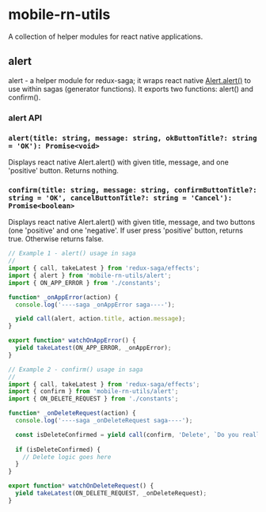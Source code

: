 # mobile-rn-utils

A collection of helper modules for react native applications.

## alert

alert - a helper module for redux-saga; it wraps react native [Alert.alert()](https://facebook.github.io/react-native/docs/alert.html) to use within sagas (generator functions). It exports two functions: alert() and confirm().

### alert API

### `alert(title: string, message: string, okButtonTitle?: string = 'OK'): Promise<void>`

Displays react native Alert.alert() with given title, message, and one 'positive' button. Returns nothing.

### `confirm(title: string, message: string, confirmButtonTitle?: string = 'OK', cancelButtonTitle?: string = 'Cancel'): Promise<boolean>`

Displays react native Alert.alert() with given title, message, and two buttons (one 'positive' and one 'negative'. If user press 'positive' button, returns true. Otherwise returns false.

```javascript
// Example 1 - alert() usage in saga
//
import { call, takeLatest } from 'redux-saga/effects';
import { alert } from 'mobile-rn-utils/alert';
import { ON_APP_ERROR } from './constants';

function* _onAppError(action) {
  console.log('----saga _onAppError saga----');

  yield call(alert, action.title, action.message);
}

export function* watchOnAppError() {
  yield takeLatest(ON_APP_ERROR, _onAppError);
}

// Example 2 - confirm() usage in saga
//
import { call, takeLatest } from 'redux-saga/effects';
import { confirm } from 'mobile-rn-utils/alert';
import { ON_DELETE_REQUEST } from './constants';

function* _onDeleteRequest(action) {
  console.log('----saga _onDeleteRequest saga----');

  const isDeleteConfirmed = yield call(confirm, 'Delete', `Do you really want to delete ${action.name}?`);
  
  if (isDeleteConfirmed) {
    // Delete logic goes here
  }
}

export function* watchOnDeleteRequest() {
  yield takeLatest(ON_DELETE_REQUEST, _onDeleteRequest);
}
```
